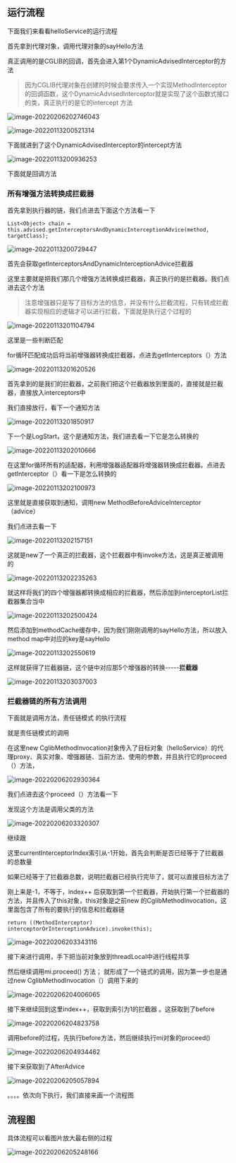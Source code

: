 ## 运行流程

下面我们来看看helloService的运行流程

首先拿到代理对象，调用代理对象的sayHello方法

真正调用的是CGLIB的回调，首先会进入第1个DynamicAdvisedInterceptor的方法

> 因为CGLIB代理对象在创建的时候会要求传入一个实现MethodInterceptor的回调函数，这个DynamicAdvisedInterceptor就是实现了这个函数式接口的类，真正执行的是它的intercept 方法

![image-20220206202746043](https://image.imxyu.cn/file/image-20220206202746043.png)

![image-20220113200521314](https://image.imxyu.cn/file/image-20220113200521314.png)

下面就进到了这个DynamicAdvisedInterceptor的intercept方法

![image-20220113200936253](https://image.imxyu.cn/file/image-20220113200936253.png)

下面就是回调方法

### 所有增强方法转换成拦截器

首先拿到执行器的链，我们点进去下面这个方法看一下

```
List<Object> chain = this.advised.getInterceptorsAndDynamicInterceptionAdvice(method, targetClass);
```

![image-20220113200729447](https://image.imxyu.cn/file/image-20220113200729447.png)

首先会获取getInterceptorsAndDynamicInterceptionAdvice拦截器

这里主要就是把我们那几个增强方法转换成拦截器，真正执行的是拦截器。我们点进去这个方法

> 注意增强器只是写了目标方法的信息，并没有什么拦截流程，只有转成拦截器实现相应的逻辑才可以进行拦截，下面就是执行这个过程的

![image-20220113201104794](https://image.imxyu.cn/file/image-20220113201104794.png)

这里是一些判断匹配

for循环匹配成功后将当前增强器转换成拦截器，点进去getInterceptors（）方法

![image-20220113201620526](https://image.imxyu.cn/file/image-20220113201620526.png)

首先拿到的是我们的拦截器，之前我们把这个拦截器放到里面的，直接就是拦截器，直接放入interceptors中

我们直接放行，看下一个通知方法

![image-20220113201850917](https://image.imxyu.cn/file/image-20220113201850917.png)

下一个是LogStart，这个是通知方法，我们进去看一下它是怎么转换的

![image-20220113202010666](https://image.imxyu.cn/file/image-20220113202010666.png)

在这里for循环所有的适配器，利用增强器适配器将增强器转换成拦截器。点进去getInterceptor（）看一下是怎么转换的

![image-20220113202100973](https://image.imxyu.cn/file/image-20220113202100973.png)

这里就是直接获取到通知，调用new MethodBeforeAdviceInterceptor（advice）

我们点进去看一下

![image-20220113202157151](https://image.imxyu.cn/file/image-20220113202157151.png)

这就是new了一个真正的拦截器，这个拦截器中有invoke方法，这是真正被调用的

![image-20220113202235263](https://image.imxyu.cn/file/image-20220113202235263.png)

就这样将我们的四个增强器都转换成相应的拦截器，然后添加到interceptorList拦截器集合当中

![image-20220113202500424](https://image.imxyu.cn/file/image-20220113202500424.png)

然后添加到methodCache缓存中，因为我们刚刚调用的sayHello方法，所以放入method  map中对应的key是sayHello

![image-20220113202550619](https://image.imxyu.cn/file/image-20220113202550619.png)

这样就获得了拦截器链，这个链中对应那5个增强器的转换-----**拦截器**

![image-20220113203037003](https://image.imxyu.cn/file/image-20220113203037003.png)

### 拦截器链的所有方法调用

下面就是调用方法，责任链模式 的执行流程

就是责任链模式的调用

在这里new CglibMethodInvocation对象传入了目标对象（helloService）的代理proxy、真实对象、增强器链、当前方法、使用的参数，并且执行它的proceed（）方法，

![image-20220206202930364](https://image.imxyu.cn/file/image-20220206202930364.png)

我们点进去这个proceed（）方法看一下

发现这个方法是调用父类的方法

![image-20220206203320307](https://image.imxyu.cn/file/image-20220206203320307.png)

继续跟

这里currentInterceptorIndex索引从-1开始，首先会判断是否已经等于了拦截器的总数量

如果已经等于了拦截器总数，说明拦截器已经执行完毕了，就可以直接目标方法了

刚上来是-1，不等于，index++ 后获取到第一个拦截器，开始执行第一个拦截器的方法，并且传入了this对象，this对象是之前new 的CglibMethodInvocation，这里面包含了所有的要执行的信息和拦截器链

```
return ((MethodInterceptor) interceptorOrInterceptionAdvice).invoke(this);
```

![image-20220206203343116](https://image.imxyu.cn/file/image-20220206203343116.png)

接下来进行调用，手下把当前对象放到threadLocal中进行线程共享

然后继续调用mi.proceed() 方法； 就形成了一个链式的调用，因为第一步也是通过new CglibMethodInvocation（）调用下来的

![image-20220206204006065](https://image.imxyu.cn/file/image-20220206204006065.png)

接下来继续回到这里index++，获取到索引为1的拦截器 。这获取到了before

![image-20220206204823758](https://image.imxyu.cn/file/image-20220206204823758.png)

调用before的过程，先执行before方法，然后继续执行mi对象的proceed()

![image-20220206204934462](https://image.imxyu.cn/file/image-20220206204934462.png)

接下来获取到了AfterAdvice

![image-20220206205057894](https://image.imxyu.cn/file/image-20220206205057894.png)

。。。。依次向下执行，我们直接来画一个流程图



## 流程图

具体流程可以看图片放大最右侧的过程

![image-20220206205248166](https://image.imxyu.cn/file/image-20220206205248166.png)
